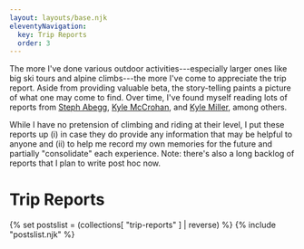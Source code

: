 ```yaml
---
layout: layouts/base.njk
eleventyNavigation:
  key: Trip Reports
  order: 3
---
```


The more I've done various outdoor activities---especially larger ones like big ski tours and alpine climbs---the more I've come to appreciate the trip report.  Aside from providing valuable beta, the story-telling paints a picture of what one may come to find.  Over time, I've found myself reading lots of reports from [Steph Abegg](https://stephabegg.com/), [Kyle McCrohan](https://climberkyle.com/), and [Kyle Miller](https://www.whereiskylemiller.com/), among others.

While I have no pretension of climbing and riding at their level, I put these reports up (i) in case they do provide any information that may be helpful to anyone and (ii) to help me record my own memories for the future and partially "consolidate" each experience.  Note: there's also a long backlog of reports that I plan to write post hoc now.

# Trip Reports

{% set postslist = (collections[ "trip-reports" ] | reverse) %}
{% include "postslist.njk" %}